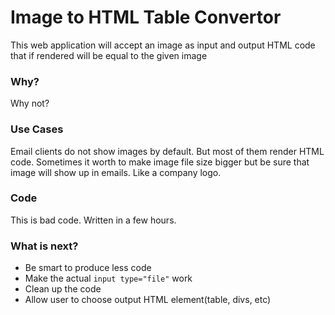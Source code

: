 <h1>Image to HTML Table Convertor</h1>
This web application will accept an image as input and output HTML code that if rendered will be equal to the given image
<h3>Why?</h3>
Why not?
<h3>Use Cases</h3>
Email clients do not show images by default. But most of them render HTML code. Sometimes it worth to make image file size bigger but be sure that image will show up in emails. Like a company logo.
<h3>Code</h3>
This is bad code. Written in a few hours.
<h3>What is next?</h3> 
 
 * Be smart to produce less code 
 * Make the actual `input type="file"` work
 * Clean up the code
 * Allow user to choose output HTML element(table, divs, etc)
